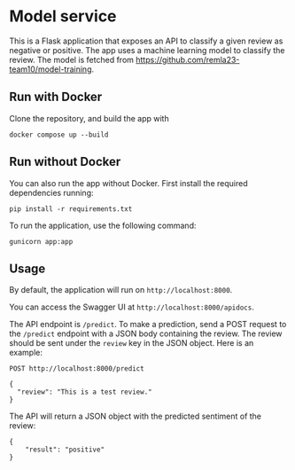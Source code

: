 # Model service

This is a Flask application that exposes an API to classify a given review as negative or positive. The app uses a machine learning model to classify the review. The model is fetched from https://github.com/remla23-team10/model-training.

## Run with Docker

Clone the repository, and build the app with

```
docker compose up --build
```


## Run without Docker

You can also run the app without Docker. First install the required dependencies running:

```
pip install -r requirements.txt
```


To run the application, use the following command:

```
gunicorn app:app
```

## Usage


By default, the application will run on `http://localhost:8000`.

You can access the Swagger UI at `http://localhost:8000/apidocs`.

The API endpoint is `/predict`. To make a prediction, send a POST request to the `/predict` endpoint with a JSON body containing the review. The review should be sent under the `review` key in the JSON object. Here is an example:

```
POST http://localhost:8000/predict

{
  "review": "This is a test review."
}
```

The API will return a JSON object with the predicted sentiment of the review:

```
{
    "result": "positive"
}
```

